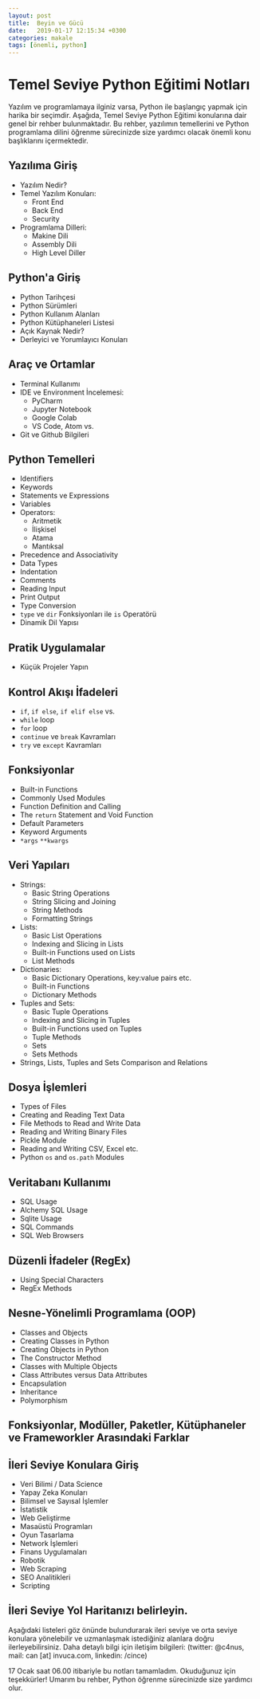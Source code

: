 ```yaml
---
layout: post
title:  Beyin ve Gücü  
date:   2019-01-17 12:15:34 +0300
categories: makale
tags: [önemli, python]
---
```


# Temel Seviye Python Eğitimi Notları

Yazılım ve programlamaya ilginiz varsa, Python ile başlangıç yapmak için harika bir seçimdir. Aşağıda, Temel Seviye Python Eğitimi konularına dair genel bir rehber bulunmaktadır. Bu rehber, yazılımın temellerini ve Python programlama dilini öğrenme sürecinizde size yardımcı olacak önemli konu başlıklarını içermektedir.

## Yazılıma Giriş
- Yazılım Nedir?
- Temel Yazılım Konuları:
  - Front End
  - Back End
  - Security
- Programlama Dilleri:
  - Makine Dili
  - Assembly Dili
  - High Level Diller

## Python'a Giriş
- Python Tarihçesi
- Python Sürümleri
- Python Kullanım Alanları
- Python Kütüphaneleri Listesi
- Açık Kaynak Nedir?
- Derleyici ve Yorumlayıcı Konuları

## Araç ve Ortamlar
- Terminal Kullanımı
- IDE ve Environment İncelemesi:
  - PyCharm
  - Jupyter Notebook
  - Google Colab
  - VS Code, Atom vs.
- Git ve Github Bilgileri

## Python Temelleri
- Identifiers
- Keywords
- Statements ve Expressions
- Variables
- Operators:
  - Aritmetik
  - İlişkisel
  - Atama
  - Mantıksal
- Precedence and Associativity
- Data Types
- Indentation
- Comments
- Reading Input
- Print Output
- Type Conversion
- `type` ve `dir` Fonksiyonları ile `is` Operatörü
- Dinamik Dil Yapısı

## Pratik Uygulamalar
- Küçük Projeler Yapın

## Kontrol Akışı İfadeleri
- `if`, `if else`, `if elif else` vs.
- `while` loop
- `for` loop
- `continue` ve `break` Kavramları
- `try` ve `except` Kavramları

## Fonksiyonlar
- Built-in Functions
- Commonly Used Modules
- Function Definition and Calling
- The `return` Statement and Void Function
- Default Parameters
- Keyword Arguments
- `*args` `**kwargs`

## Veri Yapıları
- Strings:
  - Basic String Operations
  - String Slicing and Joining
  - String Methods
  - Formatting Strings
- Lists:
  - Basic List Operations
  - Indexing and Slicing in Lists
  - Built-in Functions used on Lists
  - List Methods
- Dictionaries:
  - Basic Dictionary Operations, key:value pairs etc.
  - Built-in Functions
  - Dictionary Methods
- Tuples and Sets:
  - Basic Tuple Operations
  - Indexing and Slicing in Tuples
  - Built-in Functions used on Tuples
  - Tuple Methods
  - Sets
  - Sets Methods
- Strings, Lists, Tuples and Sets Comparison and Relations

## Dosya İşlemleri
- Types of Files
- Creating and Reading Text Data
- File Methods to Read and Write Data
- Reading and Writing Binary Files
- Pickle Module
- Reading and Writing CSV, Excel etc.
- Python `os` and `os.path` Modules

## Veritabanı Kullanımı
- SQL Usage
- Alchemy SQL Usage
- Sqlite Usage
- SQL Commands
- SQL Web Browsers

## Düzenli İfadeler (RegEx)
- Using Special Characters
- RegEx Methods

## Nesne-Yönelimli Programlama (OOP)
- Classes and Objects
- Creating Classes in Python
- Creating Objects in Python
- The Constructor Method
- Classes with Multiple Objects
- Class Attributes versus Data Attributes
- Encapsulation
- Inheritance
- Polymorphism

## Fonksiyonlar, Modüller, Paketler, Kütüphaneler ve Frameworkler Arasındaki Farklar

## İleri Seviye Konulara Giriş
- Veri Bilimi / Data Science
- Yapay Zeka Konuları
- Bilimsel ve Sayısal İşlemler
- İstatistik
- Web Geliştirme
- Masaüstü Programları
- Oyun Tasarlama
- Network İşlemleri
- Finans Uygulamaları
- Robotik
- Web Scraping
- SEO Analitikleri
- Scripting

## İleri Seviye Yol Haritanızı belirleyin.


Aşağıdaki listeleri göz önünde bulundurarak ileri seviye ve orta seviye konulara yönelebilir ve uzmanlaşmak istediğiniz alanlara doğru ilerleyebilirsiniz. Daha detaylı bilgi için iletişim bilgileri: (twitter: @c4nus, mail: can [at] invuca.com, linkedin: /cince)

17 Ocak saat 06.00 itibariyle bu notları tamamladım. Okuduğunuz için teşekkürler! Umarım bu rehber, Python öğrenme sürecinizde size yardımcı olur.

